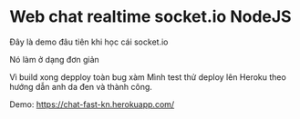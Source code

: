 # Web chat realtime socket.io NodeJS

Đây là demo đâu tiên khi học cái socket.io

Nó làm ở dạng đơn giản 

Vì build xong depploy toàn bug xàm
Mình test thử deploy lên Heroku theo hướng dẫn anh da đen và thành công.

Demo: https://chat-fast-kn.herokuapp.com/
